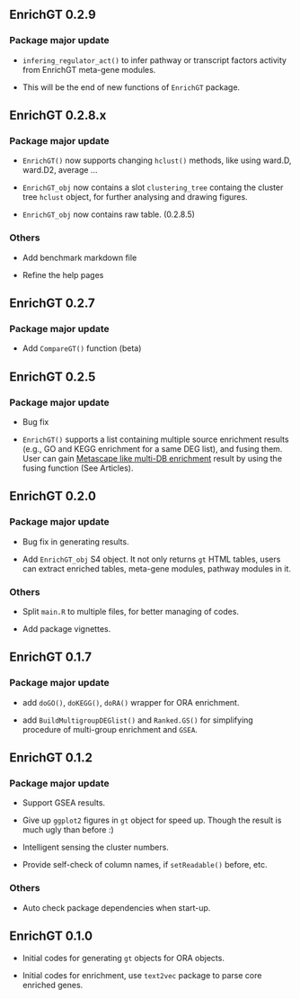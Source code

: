 ## EnrichGT 0.2.9

### Package major update

-   `infering_regulator_act()` to infer pathway or transcript factors activity from EnrichGT meta-gene modules. 

-   This will be the end of new functions of `EnrichGT` package. 


## EnrichGT 0.2.8.x

### Package major update

-   `EnrichGT()` now supports changing `hclust()` methods, like using ward.D, ward.D2, average ...

-   `EnrichGT_obj` now contains a slot `clustering_tree` containg the cluster tree `hclust` object, for further analysing and drawing figures.

-   `EnrichGT_obj` now contains raw table. (0.2.8.5)

### Others

-   Add benchmark markdown file

-   Refine the help pages

## EnrichGT 0.2.7

### Package major update

-   Add `CompareGT()` function (beta)

## EnrichGT 0.2.5

### Package major update

-   Bug fix

-   `EnrichGT()` supports a list containing multiple source enrichment results (e.g., GO and KEGG enrichment for a same DEG list), and fusing them. User can gain [Metascape like multi-DB enrichment](https://metascape.org/) result by using the fusing function (See Articles).

## EnrichGT 0.2.0

### Package major update

-   Bug fix in generating results.

-   Add `EnrichGT_obj` S4 object. It not only returns `gt` HTML tables, users can extract enriched tables, meta-gene modules, pathway modules in it.

### Others

-   Split `main.R` to multiple files, for better managing of codes.

-   Add package vignettes.

## EnrichGT 0.1.7

### Package major update

-   add `doGO()`, `doKEGG()`, `doRA()` wrapper for ORA enrichment.

-   add `BuildMultigroupDEGlist()` and `Ranked.GS()` for simplifying procedure of multi-group enrichment and `GSEA`.

## EnrichGT 0.1.2

### Package major update

-   Support GSEA results.

-   Give up `ggplot2` figures in `gt` object for speed up. Though the result is much ugly than before :)

-   Intelligent sensing the cluster numbers.

-   Provide self-check of column names, if `setReadable()` before, etc.

### Others

-   Auto check package dependencies when start-up.

## EnrichGT 0.1.0

-   Initial codes for generating `gt` objects for ORA objects.

-   Initial codes for enrichment, use `text2vec` package to parse core enriched genes.
